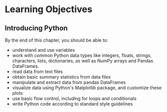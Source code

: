 # Learning Objectives
## Introducing Python

By the end of this chapter, you should be able to:
- understand and use variables
- work with common Python data types like integers, floats, strings, characters, lists, dictionaries, as well as NumPy arrays and Pandas DataFrames.
- read data from text files
- obtain basic summary statistics from data files
- manipulate and extract data from pandas DataFrames
- visualize data using Python's Matplotlib package, and customize these plots
- use basic flow control, including for loops and conditionals
- write Python code according to standard style guidelines
